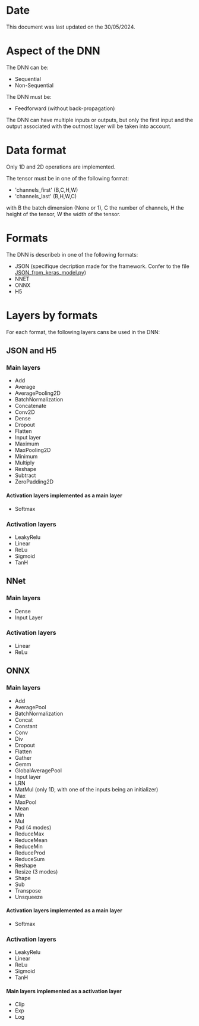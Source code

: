 # Date

This document was last updated on the 30/05/2024.

# Aspect of the DNN

The DNN can be:
* Sequential
* Non-Sequential

The DNN must be:
* Feedforward (without back-propagation)

The DNN can have multiple inputs or outputs, but only the first input and the output associated with the outmost layer will be taken into account.

# Data format

Only 1D and 2D operations are implemented.

The tensor must be in one of the following format:
* 'channels_first' (B,C,H,W)
* 'channels_last' (B,H,W,C)

with B the batch dimension (None or 1), C the number of channels, H the height of the tensor, W the width of the tensor.

# Formats

The DNN is describeb in one of the following formats:
* JSON (specifique decription made for the framework. Confer to the file [JSON_from_keras_model.py](./src/format_importer/H5_importer/JSON_from_keras_model.py))
* NNET 
* ONNX
* H5

# Layers by formats

For each format, the following layers cans be used in the DNN:

## JSON and H5

### Main layers

* Add
* Average
* AveragePooling2D
* BatchNormalization
* Concatenate
* Conv2D
* Dense
* Dropout
* Flatten
* Input layer
* Maximum
* MaxPooling2D
* Minimum
* Multiply
* Reshape
* Subtract
* ZeroPadding2D

#### Activation layers implemented as a main layer

* Softmax

### Activation layers

* LeakyRelu
* Linear
* ReLu
* Sigmoid
* TanH

## NNet

### Main layers

* Dense
* Input Layer

### Activation layers

* Linear
* ReLu

## ONNX

### Main layers

* Add
* AveragePool
* BatchNormalization
* Concat
* Constant
* Conv
* Div
* Dropout
* Flatten
* Gather
* Gemm
* GlobalAveragePool
* Input layer
* LRN
* MatMul (only 1D, with one of the inputs being an initializer)
* Max
* MaxPool
* Mean
* Min
* Mul
* Pad (4 modes)
* ReduceMax
* ReduceMean
* ReduceMin
* ReduceProd
* ReduceSum
* Reshape
* Resize (3 modes)
* Shape
* Sub
* Transpose
* Unsqueeze

#### Activation layers implemented as a main layer

* Softmax

### Activation layers

* LeakyRelu
* Linear
* ReLu
* Sigmoid
* TanH

#### Main layers implemented as a activation layer

* Clip
* Exp
* Log